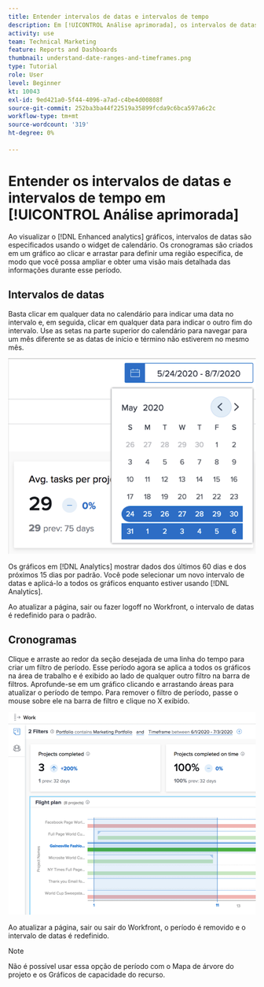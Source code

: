 ```yaml
---
title: Entender intervalos de datas e intervalos de tempo
description: Em [!UICONTROL Análise aprimorada], os intervalos de datas são especificados usando o widget de calendário. Os cronogramas são criados em um gráfico.
activity: use
team: Technical Marketing
feature: Reports and Dashboards
thumbnail: understand-date-ranges-and-timeframes.png
type: Tutorial
role: User
level: Beginner
kt: 10043
exl-id: 9ed421a0-5f44-4096-a7ad-c4be4d00808f
source-git-commit: 252ba3ba44f22519a35899fcda9c6bca597a6c2c
workflow-type: tm+mt
source-wordcount: '319'
ht-degree: 0%

---
```


# Entender os intervalos de datas e intervalos de tempo em [!UICONTROL Análise aprimorada]

Ao visualizar o [!DNL Enhanced analytics] gráficos, intervalos de datas são especificados usando o widget de calendário. Os cronogramas são criados em um gráfico ao clicar e arrastar para definir uma região específica, de modo que você possa ampliar e obter uma visão mais detalhada das informações durante esse período.

## Intervalos de datas

Basta clicar em qualquer data no calendário para indicar uma data no intervalo e, em seguida, clicar em qualquer data para indicar o outro fim do intervalo. Use as setas na parte superior do calendário para navegar para um mês diferente se as datas de início e término não estiverem no mesmo mês.

![Uma imagem de seleção de um intervalo de datas usando o widget de calendário](assets/section-1-3.png)

Os gráficos em [!DNL Analytics] mostrar dados dos últimos 60 dias e dos próximos 15 dias por padrão. Você pode selecionar um novo intervalo de datas e aplicá-lo a todos os gráficos enquanto estiver usando [!DNL Analytics].

Ao atualizar a página, sair ou fazer logoff no Workfront, o intervalo de datas é redefinido para o padrão.

## Cronogramas

Clique e arraste ao redor da seção desejada de uma linha do tempo para criar um filtro de período. Esse período agora se aplica a todos os gráficos na área de trabalho e é exibido ao lado de qualquer outro filtro na barra de filtros. Aprofunde-se em um gráfico clicando e arrastando áreas para atualizar o período de tempo. Para remover o filtro de período, passe o mouse sobre ele na barra de filtro e clique no X exibido.

![Uma imagem para selecionar um intervalo de datas usando clicar e arrastar](assets/section-1-4.png)

Ao atualizar a página, sair ou sair do Workfront, o período é removido e o intervalo de datas é redefinido.

>[!NOTE]
>
>Não é possível usar essa opção de período com o Mapa de árvore do projeto e os Gráficos de capacidade do recurso.
